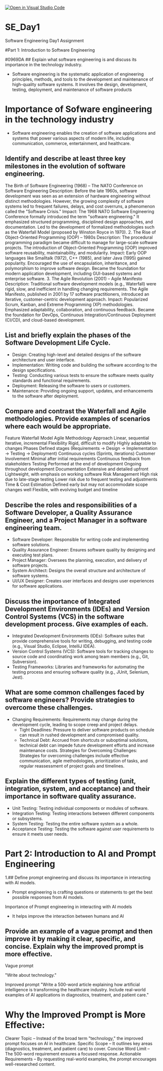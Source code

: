 [![Open in Visual Studio Code](https://classroom.github.com/assets/open-in-vscode-2e0aaae1b6195c2367325f4f02e2d04e9abb55f0b24a779b69b11b9e10269abc.svg)](https://classroom.github.com/online_ide?assignment_repo_id=18386318&assignment_repo_type=AssignmentRepo)
# SE_Day1
Software Engineering Day1 Assignment

#Part 1: Introduction to Software Engineering

#0969DA	## Explain what software engineering is and discuss its importance in the technology industry.
- Software engineering is the systematic application of engineering principles, methods,
  and tools to  the development and maintenance of high-quality software systems.
  It involves the design, development, testing, deployment, and maintenance of software products

# Importance of Sofware engineering in the technology industry
- Software engineering  enables the creation of software applications and systems that power various aspects of modern life,
  including communication, commerce, entertainment, and healthcare.


## Identify and describe at least three key milestones in the evolution of software engineering.
 The Birth of Software Engineering (1968) – The NATO Conference on Software Engineering
Description: Before the late 1960s, software development was seen as an extension of hardware engineering without distinct methodologies. However, the growing complexity of software systems led to frequent failures, delays, and cost overruns, a phenomenon called the "Software Crisis."
Impact:
The 1968 NATO Software Engineering Conference formally introduced the term "software engineering."
It emphasized structured programming, disciplined design approaches, and documentation.
Led to the development of formalized methodologies such as the Waterfall Model (proposed by Winston Royce in 1970).
2. The Rise of Object-Oriented Programming (OOP) – 1980s
Description: The procedural programming paradigm became difficult to manage for large-scale software projects. The introduction of Object-Oriented Programming (OOP) improved software reusability, maintainability, and modularity.
Impact:
Early OOP languages like Smalltalk (1972), C++ (1985), and later Java (1995) gained popularity.
Encouraged the use of encapsulation, inheritance, and polymorphism to improve software design.
Became the foundation for modern application development, including GUI-based systems and enterprise software.
3. The Agile Revolution (2001) – Agile Manifesto
Description: Traditional software development models (e.g., Waterfall) were rigid, slow, and inefficient in handling changing requirements. The Agile Manifesto, published in 2001 by 17 software practitioners, introduced an iterative, customer-centric development approach.
Impact:
Popularized Scrum, Kanban, and Extreme Programming (XP) methodologies.
Emphasized adaptability, collaboration, and continuous feedback.
Became the foundation for DevOps, Continuous Integration/Continuous Deployment (CI/CD), and cloud-based development.

## List and briefly explain the phases of the Software Development Life Cycle.
  - Design: Creating high-level and detailed designs of the software architecture and user interface.
  - Implementation: Writing code and building the software according to the design specifications.
  - Testing: Conducting various tests to ensure the software meets quality standards and functional requirements.
  - Deployment: Releasing the software to users or customers.
  - Maintenance: Providing ongoing support, updates, and enhancements to the software after deployment.



## Compare and contrast the Waterfall and Agile methodologies. Provide examples of scenarios where each would be appropriate.
Feature	Waterfall Model	Agile Methodology
Approach	Linear, sequential	Iterative, incremental
Flexibility	Rigid, difficult to modify	Highly adaptable to changes
Phases	Defined stages (Requirements → Design → Implementation → Testing → Deployment)	Continuous cycles (Sprints, iterations)
Customer Involvement	Minimal after initial requirements	Continuous feedback from stakeholders
Testing	Performed at the end of development	Ongoing throughout development
Documentation	Extensive and detailed upfront	Lightweight, with emphasis on working software
Risk Management	High risk due to late-stage testing	Lower risk due to frequent testing and adjustments
Time & Cost Estimation	Defined early but may not accommodate scope changes well	Flexible, with evolving budget and timeline

## Describe the roles and responsibilities of a Software Developer, a Quality Assurance Engineer, and a Project Manager in a software engineering team.
   - Software Developer: Responsible for writing code and implementing software solutions.
  - Quality Assurance Engineer: Ensures software quality by designing and executing test plans.
  - Project Manager: Oversees the planning, execution, and delivery of software projects.
  - System Architect: Designs the overall structure and architecture of software systems.
  - UI/UX Designer: Creates user interfaces and designs user experiences for software applications.



## Discuss the importance of Integrated Development Environments (IDEs) and Version Control Systems (VCS) in the software development process. Give examples of each.

 - Integrated Development Environments (IDEs): Software suites that provide comprehensive tools for writing, debugging, and testing code (e.g., Visual Studio, Eclipse, IntelliJ IDEA).
  - Version Control Systems (VCS): Software tools for tracking changes to source code and coordinating work among team members (e.g., Git, Subversion).
  - Testing Frameworks: Libraries and frameworks for automating the testing process and ensuring software quality (e.g., JUnit, Selenium, Jest).


## What are some common challenges faced by software engineers? Provide strategies to overcome these challenges.

- Changing Requirements: Requirements may change during the development cycle, leading to scope creep and project delays.
  - Tight Deadlines: Pressure to deliver software products on schedule can result in rushed development and compromised quality.
  - Technical Debt: Accrued from shortcuts or suboptimal solutions, technical debt can impede future development efforts and increase maintenance costs.
Strategies for Overcoming Challenges: Strategies for overcoming challenges include effective communication, agile methodologies, prioritization of tasks, and regular reassessment of project goals and timelines.


## Explain the different types of testing (unit, integration, system, and acceptance) and their importance in software quality assurance.
 - Unit Testing: Testing individual components or modules of software.
  - Integration Testing: Testing interactions between different components or subsystems.
  - System Testing: Testing the entire software system as a whole.
  - Acceptance Testing: Testing the software against user requirements to ensure it meets user needs.



# Part 2: Introduction to AI and Prompt Engineering


1.## Define prompt engineering and discuss its importance in interacting with AI models.
- Prompt engineering is crafting questions or statements to get the best possible responses from AI models.

Importance of Prompt engineering in interacting with AI models
- It helps improve the interaction between humans and AI



## Provide an example of a vague prompt and then improve it by making it clear, specific, and concise. Explain why the improved prompt is more effective.
Vague prompt

"Write about technology."

Improved prompt
"Write a 500-word article explaining how artificial intelligence is transforming the healthcare industry. Include real-world examples of AI applications in diagnostics, treatment, and patient care."

# Why the Improved Prompt is More Effective:

Clearer Topic – Instead of the broad term "technology," the improved prompt focuses on AI in healthcare.
Specific Scope – It outlines key areas (diagnostics, treatment, and patient care) to cover.
Concise Word Limit – The 500-word requirement ensures a focused response.
Actionable Requirements – By requesting real-world examples, the prompt encourages well-researched content.
